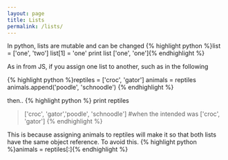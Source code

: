 ```yaml
---
layout: page
title: Lists
permalink: /lists/
---
```


In python, lists are mutable and can be changed
{% highlight python %}list = ['one', 'two']
list[1] = 'one'
print list
['one', 'one']{% endhighlight %}

As in from JS, if you assign one list to another, such as in the following

{% highlight python %}reptiles = ['croc', 'gator']
animals = reptiles
animals.append('poodle', 'schnoodle')
{% endhighlight %}

then.. 
{% highlight python %}
print reptiles
> ['croc', 'gator','poodle', 'schnoodle']
#when the intended was ['croc', 'gator']
{% endhighlight %}

This is because assigning animals to reptiles will make it so that both lists have the same object reference. To avoid this.
{% highlight python %}animals = reptiles[:]{% endhighlight %}


